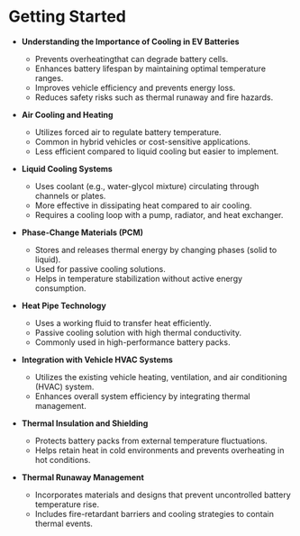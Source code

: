 # Getting Started 

- **Understanding the Importance of Cooling in EV Batteries**
    - Prevents overheatingthat can degrade battery cells.
    - Enhances battery lifespan by maintaining optimal temperature ranges.
    - Improves vehicle efficiency and prevents energy loss.
    - Reduces safety risks such as thermal runaway and fire hazards.

- **Air Cooling and Heating**
    - Utilizes forced air to regulate battery temperature.
    - Common in hybrid vehicles or cost-sensitive applications.
    - Less efficient compared to liquid cooling but easier to implement.

- **Liquid Cooling Systems**
    - Uses coolant (e.g., water-glycol mixture) circulating through channels or plates.
    - More effective in dissipating heat compared to air cooling.
    - Requires a cooling loop with a pump, radiator, and heat exchanger.

- **Phase-Change Materials (PCM)**
    - Stores and releases thermal energy by changing phases (solid to liquid).
    - Used for passive cooling solutions.
    - Helps in temperature stabilization without active energy consumption.

- **Heat Pipe Technology**
    - Uses a working fluid to transfer heat efficiently.
    - Passive cooling solution with high thermal conductivity.
    - Commonly used in high-performance battery packs.

- **Integration with Vehicle HVAC Systems**
    - Utilizes the existing vehicle heating, ventilation, and air conditioning (HVAC) system.
    - Enhances overall system efficiency by integrating thermal management.

- **Thermal Insulation and Shielding**
    - Protects battery packs from external temperature fluctuations.
    - Helps retain heat in cold environments and prevents overheating in hot conditions.

- **Thermal Runaway Management**
    - Incorporates materials and designs that prevent uncontrolled battery temperature rise.
    - Includes fire-retardant barriers and cooling strategies to contain thermal events.